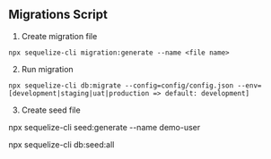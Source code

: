
## Migrations Script
1. Create migration file
```
npx sequelize-cli migration:generate --name <file name>
```
2. Run migration
```
npx sequelize-cli db:migrate --config=config/config.json --env=[development|staging|uat|production => default: development]
```
3. Create seed file

npx sequelize-cli seed:generate --name demo-user


npx sequelize-cli db:seed:all
